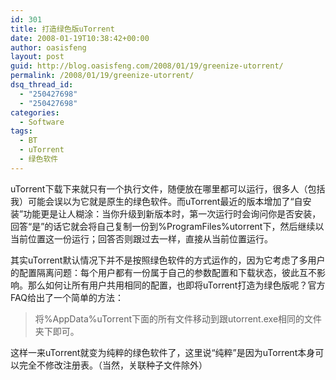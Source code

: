 ```yaml
---
id: 301
title: 打造绿色版uTorrent
date: 2008-01-19T10:38:42+00:00
author: oasisfeng
layout: post
guid: http://blog.oasisfeng.com/2008/01/19/greenize-utorrent/
permalink: /2008/01/19/greenize-utorrent/
dsq_thread_id:
  - "250427698"
  - "250427698"
categories:
  - Software
tags:
  - BT
  - uTorrent
  - 绿色软件
---
```

uTorrent下载下来就只有一个执行文件，随便放在哪里都可以运行，很多人（包括我）可能会误以为它就是原生的绿色软件。而uTorrent最近的版本增加了“自安装”功能更是让人糊涂：当你升级到新版本时，第一次运行时会询问你是否安装，回答“是”的话它就会将自己复制一份到%ProgramFiles%utorrent下，然后继续以当前位置这一份运行；回答否则跟过去一样，直接从当前位置运行。

其实uTorrent默认情况下并不是按照绿色软件的方式运作的，因为它考虑了多用户的配置隔离问题：每个用户都有一份属于自己的参数配置和下载状态，彼此互不影响。那么如何让所有用户共用相同的配置，也即将uTorrent打造为绿色版呢？官方FAQ给出了一个简单的方法：

> 将%AppData%uTorrent下面的所有文件移动到跟utorrent.exe相同的文件夹下即可。

这样一来uTorrent就变为纯粹的绿色软件了，这里说“纯粹”是因为uTorrent本身可以完全不修改注册表。（当然，关联种子文件除外）